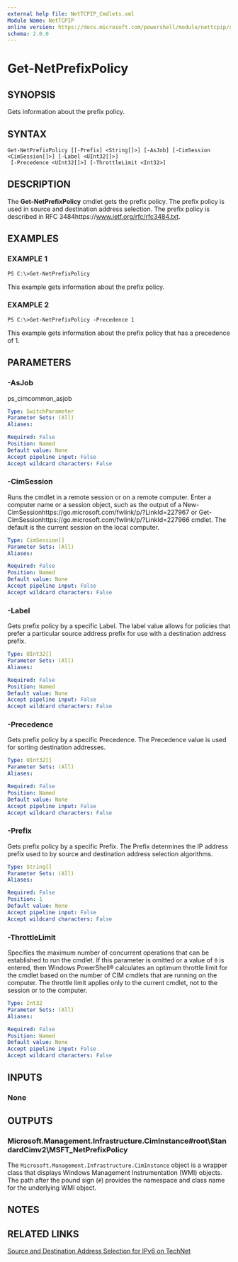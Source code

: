 ```yaml
---
external help file: NetTCPIP_Cmdlets.xml
Module Name: NetTCPIP
online version: https://docs.microsoft.com/powershell/module/nettcpip/get-netprefixpolicy?view=windowsserver2012-ps&wt.mc_id=ps-gethelp
schema: 2.0.0
---
```


# Get-NetPrefixPolicy

## SYNOPSIS
Gets information about the prefix policy.

## SYNTAX

```
Get-NetPrefixPolicy [[-Prefix] <String[]>] [-AsJob] [-CimSession <CimSession[]>] [-Label <UInt32[]>]
 [-Precedence <UInt32[]>] [-ThrottleLimit <Int32>]
```

## DESCRIPTION
The **Get-NetPrefixPolicy** cmdlet gets the prefix policy.
The prefix policy is used in source and destination address selection.
The prefix policy is described in RFC 3484https://www.ietf.org/rfc/rfc3484.txt.

## EXAMPLES

### EXAMPLE 1
```
PS C:\>Get-NetPrefixPolicy
```

This example gets information about the prefix policy.

### EXAMPLE 2
```
PS C:\>Get-NetPrefixPolicy -Precedence 1
```

This example gets information about the prefix policy that has a precedence of 1.

## PARAMETERS

### -AsJob
ps_cimcommon_asjob

```yaml
Type: SwitchParameter
Parameter Sets: (All)
Aliases: 

Required: False
Position: Named
Default value: None
Accept pipeline input: False
Accept wildcard characters: False
```

### -CimSession
Runs the cmdlet in a remote session or on a remote computer.
Enter a computer name or a session object, such as the output of a New-CimSessionhttps://go.microsoft.com/fwlink/p/?LinkId=227967 or Get-CimSessionhttps://go.microsoft.com/fwlink/p/?LinkId=227966 cmdlet.
The default is the current session on the local computer.

```yaml
Type: CimSession[]
Parameter Sets: (All)
Aliases: 

Required: False
Position: Named
Default value: None
Accept pipeline input: False
Accept wildcard characters: False
```

### -Label
Gets prefix policy by a specific Label.
The label value allows for policies that prefer a particular source address prefix for use with a destination address prefix.

```yaml
Type: UInt32[]
Parameter Sets: (All)
Aliases: 

Required: False
Position: Named
Default value: None
Accept pipeline input: False
Accept wildcard characters: False
```

### -Precedence
Gets prefix policy by a specific Precedence.
The Precedence value is used for sorting destination addresses.

```yaml
Type: UInt32[]
Parameter Sets: (All)
Aliases: 

Required: False
Position: Named
Default value: None
Accept pipeline input: False
Accept wildcard characters: False
```

### -Prefix
Gets prefix policy by a specific Prefix.
The Prefix determines the IP address prefix used to by source and destination address selection algorithms.

```yaml
Type: String[]
Parameter Sets: (All)
Aliases: 

Required: False
Position: 1
Default value: None
Accept pipeline input: False
Accept wildcard characters: False
```

### -ThrottleLimit
Specifies the maximum number of concurrent operations that can be established to run the cmdlet.
If this parameter is omitted or a value of `0` is entered, then Windows PowerShell® calculates an optimum throttle limit for the cmdlet based on the number of CIM cmdlets that are running on the computer.
The throttle limit applies only to the current cmdlet, not to the session or to the computer.

```yaml
Type: Int32
Parameter Sets: (All)
Aliases: 

Required: False
Position: Named
Default value: None
Accept pipeline input: False
Accept wildcard characters: False
```

## INPUTS

### None

## OUTPUTS

### Microsoft.Management.Infrastructure.CimInstance#root\StandardCimv2\MSFT_NetPrefixPolicy
The `Microsoft.Management.Infrastructure.CimInstance` object is a wrapper class that displays Windows Management Instrumentation (WMI) objects.
The path after the pound sign (`#`) provides the namespace and class name for the underlying WMI object.

## NOTES

## RELATED LINKS

[Source and Destination Address Selection for IPv6 on TechNet](https://technet.microsoft.com/library/bb877985.aspx)

